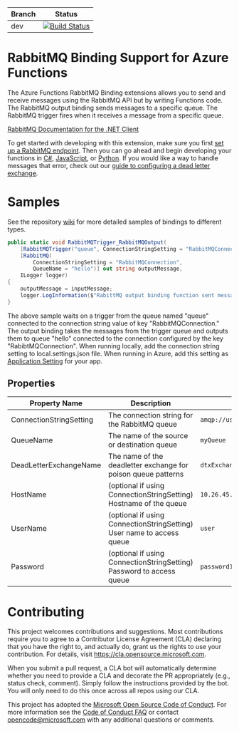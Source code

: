 |Branch|Status|
|---|---|
|dev|[![Build Status](https://azfunc.visualstudio.com/Azure%20Functions/_apis/build/status/Azure.azure-functions-rabbitmq-extension?branchName=dev)](https://azfunc.visualstudio.com/Azure%20Functions/_build/latest?definitionId=48&branchName=dev)|

# RabbitMQ Binding Support for Azure Functions

The Azure Functions RabbitMQ Binding extensions allows you to send and receive messages using the RabbitMQ API but by writing Functions code. The RabbitMQ output binding sends messages to a specific queue. The RabbitMQ trigger fires when it receives a message from a specific queue.

[RabbitMQ Documentation for the .NET Client](https://www.rabbitmq.com/dotnet-api-guide.html)

To get started with developing with this extension, make sure you first [set up a RabbitMQ endpoint](https://github.com/Azure/azure-functions-rabbitmq-extension/wiki/Setting-up-a-RabbitMQ-Endpoint). Then you can go ahead and begin developing your functions in [C#](https://github.com/Azure/azure-functions-rabbitmq-extension/wiki/Samples-in-C%23), [JavaScript](https://github.com/Azure/azure-functions-rabbitmq-extension/wiki/Samples-in-JavaScript), or [Python](https://github.com/Azure/azure-functions-rabbitmq-extension/wiki/Samples-in-Python). If you would like a way to handle messages that error, check out our [guide to configuring a dead letter exchange](https://github.com/Azure/azure-functions-rabbitmq-extension/wiki/Configuring-a-Dead-Letter-Exchange-and-Queue).

# Samples

See the repository [wiki](https://github.com/Azure/azure-functions-rabbitmq-extension/wiki) for more detailed samples of bindings to different types.

```C#
public static void RabbitMQTrigger_RabbitMQOutput(
    [RabbitMQTrigger("queue", ConnectionStringSetting = "RabbitMQConnection")] string inputMessage,
    [RabbitMQ(
        ConnectionStringSetting = "RabbitMQConnection",
        QueueName = "hello")] out string outputMessage,
    ILogger logger)
{
    outputMessage = inputMessage;
    logger.LogInformation($"RabittMQ output binding function sent message: {outputMessage}");
}
```

The above sample waits on a trigger from the queue named "queue" connected to the connection string value of key "RabbitMQConnection." The output binding takes the messages from the trigger queue and outputs them to queue "hello" connected to the connection configured by the key "RabibtMQConnection". When running locally, add the connection string setting to local.settings.json file. When running in Azure, add this setting as [Application Setting](https://docs.microsoft.com/en-us/azure/azure-functions/functions-how-to-use-azure-function-app-settings) for your app.


## Properties

|Property Name|Description|Example|
|--|--|--|
|ConnectionStringSetting|The connection string for the RabbitMQ queue|`amqp://user:password@url:port`|
|QueueName|The name of the source or destination queue|`myQueue`|
|DeadLetterExchangeName|The name of the deadletter exchange for poison queue patterns|`dtxExchange`|
|HostName|(optional if using ConnectionStringSetting) Hostname of the queue|`10.26.45.210`|
|UserName|(optional if using ConnectionStringSetting) User name to access queue|`user`|
|Password|(optional if using ConnectionStringSetting) Password to access queue|`password1`|

# Contributing

This project welcomes contributions and suggestions.  Most contributions require you to agree to a
Contributor License Agreement (CLA) declaring that you have the right to, and actually do, grant us
the rights to use your contribution. For details, visit https://cla.opensource.microsoft.com.

When you submit a pull request, a CLA bot will automatically determine whether you need to provide
a CLA and decorate the PR appropriately (e.g., status check, comment). Simply follow the instructions
provided by the bot. You will only need to do this once across all repos using our CLA.

This project has adopted the [Microsoft Open Source Code of Conduct](https://opensource.microsoft.com/codeofconduct/).
For more information see the [Code of Conduct FAQ](https://opensource.microsoft.com/codeofconduct/faq/) or
contact [opencode@microsoft.com](mailto:opencode@microsoft.com) with any additional questions or comments.
